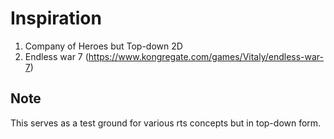 # Inspiration
1. Company of Heroes but Top-down 2D
2. Endless war 7 (https://www.kongregate.com/games/Vitaly/endless-war-7)

## Note
This serves as a test ground for various rts concepts but in top-down form.